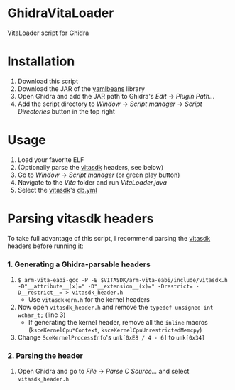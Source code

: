 # GhidraVitaLoader
VitaLoader script for Ghidra

# Installation
1. Download this script
2. Download the JAR of the [yamlbeans](https://github.com/EsotericSoftware/yamlbeans/releases) library
3. Open Ghidra and add the JAR path to Ghidra's _Edit_ -> _Plugin Path..._
4. Add the script directory to _Window_ -> _Script manager_ -> _Script Directories_ button in the top right

# Usage
1. Load your favorite ELF
2. (Optionally parse the [vitasdk](https://vitasdk.org/) headers, see below)
3. Go to _Window_ -> _Script manager_ (or green play button)
4. Navigate to the _Vita_ folder and run _VitaLoader.java_
5. Select the [vitasdk](https://vitasdk.org/)'s [db.yml](https://raw.githubusercontent.com/vitasdk/vita-headers/master/db.yml)

# Parsing vitasdk headers
To take full advantage of this script, I recommend parsing the [vitasdk](https://vitasdk.org/) headers before running it:

### 1. Generating a Ghidra-parsable headers

1. `$ arm-vita-eabi-gcc -P -E $VITASDK/arm-vita-eabi/include/vitasdk.h -D"__attribute__(x)=" -D"__extension__(x)=" -Drestrict= -D__restrict__= > vitasdk_header.h`
    * Use `vitasdkkern.h` for the kernel headers
2. Now open `vitasdk_header.h` and remove the `typedef unsigned int wchar_t;` (line 3)
    * If generating the kernel header, remove all the `inline` macros (`ksceKernelCpu*Context`, `ksceKernelCpuUnrestrictedMemcpy`)
3. Change `SceKernelProcessInfo`'s `unk[0xE8 / 4 - 6]` to `unk[0x34]`

### 2. Parsing the header
1. Open Ghidra and go to _File_ -> _Parse C Source..._ and select `vitasdk_header.h`
